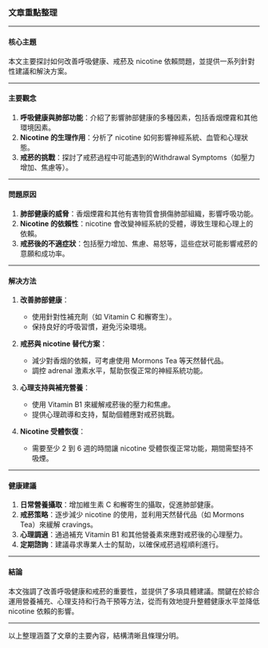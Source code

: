 ### 文章重點整理

---

#### 核心主題  
本文主要探討如何改善呼吸健康、戒菸及 nicotine 依賴問題，並提供一系列針對性建議和解決方案。

---

#### 主要觀念  
1. **呼吸健康與肺部功能**：介紹了影響肺部健康的多種因素，包括香烟煙霧和其他環境因素。  
2. **Nicotine 的生理作用**：分析了 nicotine 如何影響神經系統、血管和心理狀態。  
3. **戒菸的挑戰**：探討了戒菸過程中可能遇到的Withdrawal Symptoms（如壓力增加、焦慮等）。  

---

#### 問題原因  
1. **肺部健康的威脅**：香烟煙霧和其他有害物質會損傷肺部組織，影響呼吸功能。  
2. **Nicotine 的依賴性**：nicotine 會改變神經系統的受體，導致生理和心理上的依賴。  
3. **戒菸後的不適症狀**：包括壓力增加、焦慮、易怒等，這些症狀可能影響戒菸的意願和成功率。  

---

#### 解决方法  
1. **改善肺部健康**：  
   - 使用針對性補充劑（如 Vitamin C 和檞寄生）。  
   - 保持良好的呼吸習慣，避免污染環境。  

2. **戒菸與 nicotine 替代方案**：  
   - 減少對香烟的依賴，可考慮使用 Mormons Tea 等天然替代品。  
   - 調控 adrenal 激素水平，幫助恢復正常的神經系統功能。  

3. **心理支持與補充營養**：  
   - 使用 Vitamin B1 來緩解戒菸後的壓力和焦慮。  
   - 提供心理疏導和支持，幫助個體應對戒菸挑戰。  

4. **Nicotine 受體恢復**：  
   - 需要至少 2 到 6 週的時間讓 nicotine 受體恢復正常功能，期間需堅持不吸煙。  

---

#### 健康建議  
1. **日常營養攝取**：增加維生素 C 和檞寄生的攝取，促進肺部健康。  
2. **戒菸策略**：逐步減少 nicotine 的使用，並利用天然替代品（如 Mormons Tea）來緩解 cravings。  
3. **心理調適**：通過補充 Vitamin B1 和其他營養素來應對戒菸後的心理壓力。  
4. **定期諮詢**：建議尋求專業人士的幫助，以確保戒菸過程順利進行。  

---

#### 結論  
本文強調了改善呼吸健康和戒菸的重要性，並提供了多項具體建議。關鍵在於綜合運用營養補充、心理支持和行為干預等方法，從而有效地提升整體健康水平並降低 nicotine 依賴的影響。  

--- 

以上整理涵蓋了文章的主要內容，結構清晰且條理分明。